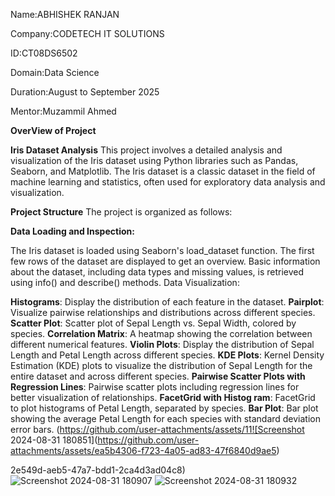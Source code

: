 Name:ABHISHEK RANJAN

Company:CODETECH IT SOLUTIONS

ID:CT08DS6502

Domain:Data Science

Duration:August to September 2025

Mentor:Muzammil Ahmed

**OverView of Project**

**Iris Dataset Analysis**
This project involves a detailed analysis and visualization of the Iris dataset using Python libraries such as Pandas, Seaborn, and Matplotlib. The Iris dataset is a classic dataset in the field of machine learning and statistics, often used for exploratory data analysis and visualization.

**Project Structure**
The project is organized as follows:

**Data Loading and Inspection:**

The Iris dataset is loaded using Seaborn's load_dataset function.
The first few rows of the dataset are displayed to get an overview.
Basic information about the dataset, including data types and missing values, is retrieved using info() and describe() methods.
Data Visualization:

**Histograms**: Display the distribution of each feature in the dataset.
**Pairplot**: Visualize pairwise relationships and distributions across different species.
**Scatter Plot**: Scatter plot of Sepal Length vs. Sepal Width, colored by species.
**Correlation Matrix**: A heatmap showing the correlation between different numerical features.
**Violin Plots**: Display the distribution of Sepal Length and Petal Length across different species.
**KDE Plots**: Kernel Density Estimation (KDE) plots to visualize the distribution of Sepal Length for the entire dataset and across different species.
**Pairwise Scatter Plots with Regression Lines**: Pairwise scatter plots including regression lines for better visualization of relationships.
**FacetGrid with Histog
ram**: FacetGrid to plot histograms of Petal Length, separated by species.
**Bar Plot**: Bar plot showing the average Petal Length for each species with standard deviation error bars.
(https://github.com/user-attachments/assets/11![Screenshot 2024-08-31 180851](https://github.com/user-attachments/assets/ea5b4306-f723-4a05-ad83-47f6840d9ae5)

2e549d-aeb5-47a7-bdd1-2ca4d3ad04c8)
![Screenshot 2024-08-31 180907](https://github.com/user-attachments/assets/8fe11d92-dc07-428f-989d-3f70bbb909d0)
![Screenshot 2024-08-31 180932](https://github.com/user-attachments/assets/2b5684b6-1954-477e-a78a-5cf70ab88fa8)



